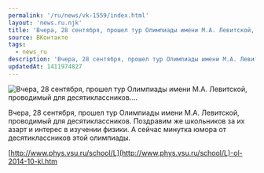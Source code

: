 ```yaml
---
permalink: '/ru/news/vk-1559/index.html'
layout: 'news.ru.njk'
title: 'Вчера, 28 сентября, прошел тур Олимпиады имени М.А. Левитской, проводимый для десятиклассников.…'
source: ВКонтакте
tags:
  - news_ru
description: 'Вчера, 28 сентября, прошел тур Олимпиады имени М.А. Левитской, проводимый для десятиклассников.…'
updatedAt: 1411974827
---
```

![Вчера, 28 сентября, прошел тур Олимпиады имени М.А. Левитской, проводимый для десятиклассников.…](https://sun9-53.userapi.com/impf/KVUNwqU4G04qejxZpGMfxFYrXlFwZMyeLps17A/mPYwQ11Oo_M.jpg?size=1280x902&quality=96&sign=8ed5ed94383210eed7685398b1fc35a2&c_uniq_tag=mI5TovB7shriSfEk1iF5o1VqthBCOXLyE90vZLh-hjo&type=album)

Вчера, 28 сентября, прошел тур Олимпиады имени М.А. Левитской, проводимый для десятиклассников. Поздравим же школьников за их азарт и интерес в изучении физики. А сейчас минутка юмора от десятиклассников этой олимпиады.

[http://www.phys.vsu.ru/school/L](http://www.phys.vsu.ru/school/L)-ol-2014-10-kl.htm
